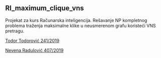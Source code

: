 ## RI_maximum_clique_vns

Projekat za kurs Računarska inteligencija. Rešavanje NP kompletnog problema traženja maksimalne klike u neusmerenom grafu koristeći VNS pretragu.

[Todor Todorović 241/2019](https://github.com/todortodorovic) 

[Nevena Radulović 407/2019](https://github.com/NevenaRadulovic)

